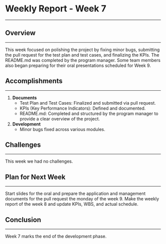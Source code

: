 # Weekly Report - Week 7

---

## Overview

---

This week focused on polishing the project by fixing minor bugs, submitting the pull request for the test plan and test cases, and finalizing the KPIs. 
The README.md was completed by the program manager. 
Some team members also began preparing for their oral presentations scheduled for Week 9.

## Accomplishments

---

1. **Documents**
   - Test Plan and Test Cases: Finalized and submitted via pull request.
   - KPIs (Key Performance Indicators): Defined and documented.
   - README.md: Completed and structured by the program manager to provide a clear overview of the project.
2. **Development**
   - Minor bugs fixed across various modules.

## Challenges

---

This week we had no challenges.

## Plan for Next Week

---

Start slides for the oral and prepare the application and management documents for the pull request the monday of the week 9.
Make the weekly report of the week 8 and update KPIs, WBS, and actual schedule.

## Conclusion

---

Week 7 marks the end of the development phase.